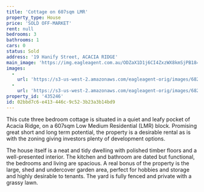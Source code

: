 ```yaml
---
title: 'Cottage on 607sqm LMR'
property_type: House
price: 'SOLD OFF-MARKET'
rent: null
bedrooms: 3
bathrooms: 1
cars: 0
status: Sold
address: '19 Hanify Street, ACACIA RIDGE'
main_image: 'https://img.eagleagent.com.au/ODZaX1D1j6CI4ZxzWX8kmSjPB18=/1280x854/smart/https://s3-us-west-2.amazonaws.com/eagleagent-orig/images/6822190/130469034-image-M.jpg'
images:
  -
    url: 'https://s3-us-west-2.amazonaws.com/eagleagent-orig/images/6822191/130469034-image-A.jpg'
  -
    url: 'https://s3-us-west-2.amazonaws.com/eagleagent-orig/images/6822190/130469034-image-M.jpg'
property_id: '435246'
id: 02bbd7c6-e413-446c-9c52-3b23a3b14bd9
---
```

This cute three bedroom cottage is situated in a quiet and leafy pocket of Acacia Ridge, on a 607sqm Low Medium Residential (LMR) block. Promising great short and long term potential, the property is a desirable rental as is with the zoning giving investors plenty of development options.

The house itself is a neat and tidy dwelling with polished timber floors and a well-presented interior. The kitchen and bathroom are dated but functional, the bedrooms and living are spacious. A real bonus of the property is the large, shed and undercover garden area, perfect for hobbies and storage and highly desirable to tenants. The yard is fully fenced and private with a grassy lawn.